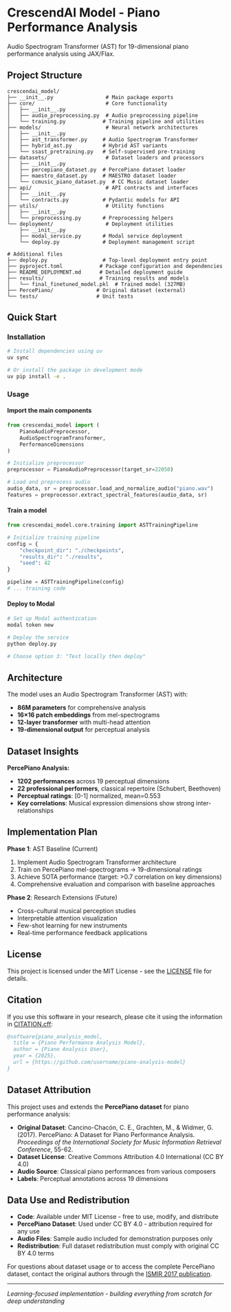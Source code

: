 # CrescendAI Model - Piano Performance Analysis

Audio Spectrogram Transformer (AST) for 19-dimensional piano performance analysis using JAX/Flax.

## Project Structure

```
crescendai_model/
├── __init__.py                 # Main package exports
├── core/                       # Core functionality
│   ├── __init__.py
│   ├── audio_preprocessing.py  # Audio preprocessing pipeline
│   └── training.py            # Training pipeline and utilities
├── models/                     # Neural network architectures
│   ├── __init__.py
│   ├── ast_transformer.py     # Audio Spectrogram Transformer
│   ├── hybrid_ast.py          # Hybrid AST variants
│   └── ssast_pretraining.py   # Self-supervised pre-training
├── datasets/                   # Dataset loaders and processors
│   ├── __init__.py
│   ├── percepiano_dataset.py  # PercePiano dataset loader
│   ├── maestro_dataset.py     # MAESTRO dataset loader
│   └── ccmusic_piano_dataset.py  # CC Music dataset loader
├── api/                        # API contracts and interfaces
│   ├── __init__.py
│   └── contracts.py           # Pydantic models for API
├── utils/                      # Utility functions
│   ├── __init__.py
│   └── preprocessing.py       # Preprocessing helpers
└── deployment/                 # Deployment utilities
    ├── __init__.py
    ├── modal_service.py       # Modal service deployment
    └── deploy.py              # Deployment management script

# Additional files
├── deploy.py                  # Top-level deployment entry point
├── pyproject.toml            # Package configuration and dependencies
├── README_DEPLOYMENT.md      # Detailed deployment guide
├── results/                  # Training results and models
│   └── final_finetuned_model.pkl  # Trained model (327MB)
├── PercePiano/              # Original dataset (external)
└── tests/                   # Unit tests
```

## Quick Start

### Installation
```bash
# Install dependencies using uv
uv sync

# Or install the package in development mode
uv pip install -e .
```

### Usage

#### Import the main components
```python
from crescendai_model import (
    PianoAudioPreprocessor,
    AudioSpectrogramTransformer,
    PerformanceDimensions
)

# Initialize preprocessor
preprocessor = PianoAudioPreprocessor(target_sr=22050)

# Load and preprocess audio
audio_data, sr = preprocessor.load_and_normalize_audio("piano.wav")
features = preprocessor.extract_spectral_features(audio_data, sr)
```

#### Train a model
```python
from crescendai_model.core.training import ASTTrainingPipeline

# Initialize training pipeline
config = {
    "checkpoint_dir": "./checkpoints",
    "results_dir": "./results",
    "seed": 42
}

pipeline = ASTTrainingPipeline(config)
# ... training code
```

#### Deploy to Modal
```bash
# Set up Modal authentication
modal token new

# Deploy the service
python deploy.py

# Choose option 3: "Test locally then deploy"
```

## Architecture

The model uses an Audio Spectrogram Transformer (AST) with:
- **86M parameters** for comprehensive analysis
- **16×16 patch embeddings** from mel-spectrograms  
- **12-layer transformer** with multi-head attention
- **19-dimensional output** for perceptual analysis

## Dataset Insights

**PercePiano Analysis:**

- **1202 performances** across 19 perceptual dimensions
- **22 professional performers**, classical repertoire (Schubert, Beethoven)
- **Perceptual ratings**: [0-1] normalized, mean=0.553
- **Key correlations**: Musical expression dimensions show strong inter-relationships

## Implementation Plan

**Phase 1**: AST Baseline (Current)

1. Implement Audio Spectrogram Transformer architecture
2. Train on PercePiano mel-spectrograms → 19-dimensional ratings  
3. Achieve SOTA performance (target: >0.7 correlation on key dimensions)
4. Comprehensive evaluation and comparison with baseline approaches

**Phase 2**: Research Extensions (Future)

- Cross-cultural musical perception studies
- Interpretable attention visualization
- Few-shot learning for new instruments
- Real-time performance feedback applications

## License

This project is licensed under the MIT License - see the [LICENSE](LICENSE) file for details.

## Citation

If you use this software in your research, please cite it using the information in [CITATION.cff](CITATION.cff):

```bibtex
@software{piano_analysis_model,
  title = {Piano Performance Analysis Model},
  author = {Piano Analysis User},
  year = {2025},
  url = {https://github.com/username/piano-analysis-model}
}
```

## Dataset Attribution

This project uses and extends the **PercePiano dataset** for piano performance analysis:

- **Original Dataset**: Cancino-Chacón, C. E., Grachten, M., & Widmer, G. (2017). PercePiano: A Dataset for Piano Performance Analysis. *Proceedings of the International Society for Music Information Retrieval Conference*, 55-62.
- **Dataset License**: Creative Commons Attribution 4.0 International (CC BY 4.0)
- **Audio Source**: Classical piano performances from various composers
- **Labels**: Perceptual annotations across 19 dimensions

## Data Use and Redistribution

- **Code**: Available under MIT License - free to use, modify, and distribute
- **PercePiano Dataset**: Used under CC BY 4.0 - attribution required for any use
- **Audio Files**: Sample audio included for demonstration purposes only
- **Redistribution**: Full dataset redistribution must comply with original CC BY 4.0 terms

For questions about dataset usage or to access the complete PercePiano dataset, contact the original authors through the [ISMIR 2017 publication](https://doi.org/10.5334/tismir.17).

---
*Learning-focused implementation - building everything from scratch for deep understanding*

